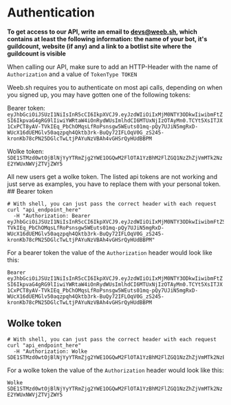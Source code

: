 # Authentication

<aside class="notice">
<b>To get access to our API, write an email to 
<a target="_blank" href="mailto:devs@weeb.sh">devs@weeb.sh</a>,
 which contains at least the following information: the name of your bot, it's guildcount, website (if any) and a link to a botlist site where the guildcount is visible</b>
</aside>


When calling our API, make sure to add an HTTP-Header with the name of `Authorization` and a value of `TokenType TOKEN`

Weeb.sh requires you to authenticate on most api calls, depending on when you signed up, you may have gotten one of the following tokens:

Bearer token: ```eyJhbGciOiJSUzI1NiIsInR5cCI6IkpXVCJ9.eyJzdWIiOiIxMjM0NTY3ODkwIiwibmFtZSI6IkpvaG4gRG9lIiwiYWRtaW4iOnRydWUsImlhdCI6MTUxNjIzOTAyMn0.TCYt5XsITJX1CxPCT8yAV-TVkIEq_PbChOMqsLfRoPsnsgw5WEuts01mq-pQy7UJiN5mgRxD-WUcX16dUEMGlv50aqzpqh4Qktb3rk-BuQy72IFLOqV0G_zS245-kronKb78cPN25DGlcTwLtjPAYuNzVBAh4vGHSrQyHUdBBPM```

Wolke token: ```SDE1STMzd0wtOjBlNjYyYTRmZjg2YWE1OGQwM2FlOTA1YzBhM2FlZGQ1NzZhZjVmMTk2NzE2YWUxNWVjZTVjZWY5```

<aside class="notice">
All new users get a wolke token. The listed api tokens are not working and just serve as examples, you have to replace them with your personal token.
</aside>
## Bearer token

```shell
# With shell, you can just pass the correct header with each request
curl "api_endpoint_here"
  -H "Authorization: Bearer eyJhbGciOiJSUzI1NiIsInR5cCI6IkpXVCJ9.eyJzdWIiOiIxMjM0NTY3ODkwIiwibmFtZSI6IkpvaG4gRG9lIiwiYWRtaW4iOnRydWUsImlhdCI6MTUxNjIzOTAyMn0.TCYt5XsITJX1CxPCT8yAV-TVkIEq_PbChOMqsLfRoPsnsgw5WEuts01mq-pQy7UJiN5mgRxD-WUcX16dUEMGlv50aqzpqh4Qktb3rk-BuQy72IFLOqV0G_zS245-kronKb78cPN25DGlcTwLtjPAYuNzVBAh4vGHSrQyHUdBBPM"
```

For a bearer token the value of the `Authorization` header would look like this:

```Bearer eyJhbGciOiJSUzI1NiIsInR5cCI6IkpXVCJ9.eyJzdWIiOiIxMjM0NTY3ODkwIiwibmFtZSI6IkpvaG4gRG9lIiwiYWRtaW4iOnRydWUsImlhdCI6MTUxNjIzOTAyMn0.TCYt5XsITJX1CxPCT8yAV-TVkIEq_PbChOMqsLfRoPsnsgw5WEuts01mq-pQy7UJiN5mgRxD-WUcX16dUEMGlv50aqzpqh4Qktb3rk-BuQy72IFLOqV0G_zS245-kronKb78cPN25DGlcTwLtjPAYuNzVBAh4vGHSrQyHUdBBPM```

## Wolke token

```shell
# With shell, you can just pass the correct header with each request
curl "api_endpoint_here"
  -H "Authorization: Wolke SDE1STMzd0wtOjBlNjYyYTRmZjg2YWE1OGQwM2FlOTA1YzBhM2FlZGQ1NzZhZjVmMTk2NzE2YWUxNWVjZTVjZWY5"
```

For a wolke token the value of the `Authorization` header would look like this:

```Wolke SDE1STMzd0wtOjBlNjYyYTRmZjg2YWE1OGQwM2FlOTA1YzBhM2FlZGQ1NzZhZjVmMTk2NzE2YWUxNWVjZTVjZWY5```
